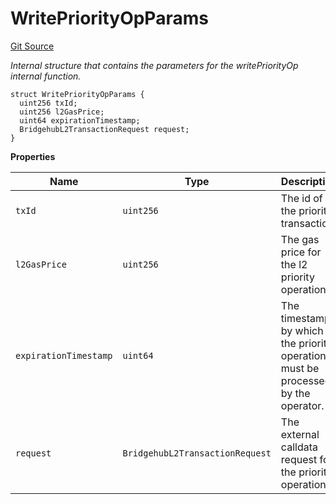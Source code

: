 # WritePriorityOpParams
[Git Source](https://github.com/matter-labs/zksync-contracts/blob/c6e73735b89a4b474234f6471e326125c9069f15/contracts/l1-contracts/common/Messaging.sol)

*Internal structure that contains the parameters for the writePriorityOp
internal function.*


```solidity
struct WritePriorityOpParams {
  uint256 txId;
  uint256 l2GasPrice;
  uint64 expirationTimestamp;
  BridgehubL2TransactionRequest request;
}
```

**Properties**

|Name|Type|Description|
|----|----|-----------|
|`txId`|`uint256`|The id of the priority transaction.|
|`l2GasPrice`|`uint256`|The gas price for the l2 priority operation.|
|`expirationTimestamp`|`uint64`|The timestamp by which the priority operation must be processed by the operator.|
|`request`|`BridgehubL2TransactionRequest`|The external calldata request for the priority operation.|

